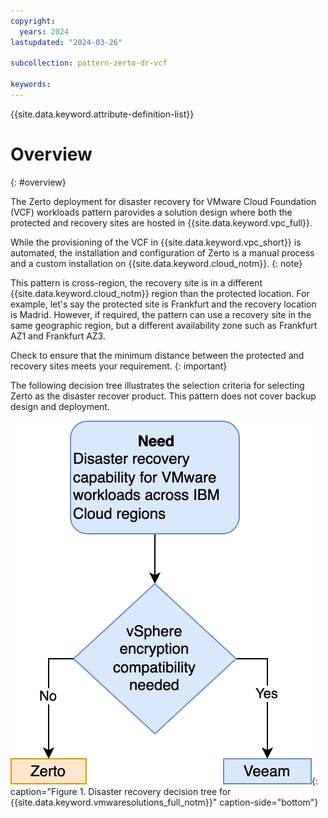 ```yaml
---
copyright:
  years: 2024
lastupdated: "2024-03-26"

subcollection: pattern-zerto-dr-vcf

keywords:
---
```

{{site.data.keyword.attribute-definition-list}}

# Overview
{: #overview}

The Zerto deployment for disaster recovery for VMware Cloud Foundation (VCF) workloads pattern parovides a solution design where both the protected and recovery sites are hosted in {{site.data.keyword.vpc_full}}. 

While the provisioning of the VCF in {{site.data.keyword.vpc_short}} is automated, the installation and configuration of Zerto is a manual process and a custom installation on {{site.data.keyword.cloud_notm}}.
{: note}

This pattern is cross-region, the recovery site is in a different {{site.data.keyword.cloud_notm}} region than the protected location. For example, let's say the protected site is Frankfurt and the recovery location is Madrid. However, if required, the pattern can use a recovery site in the same geographic region, but a different availability zone such as Frankfurt AZ1 and Frankfurt AZ3.

Check to ensure that the minimum distance between the protected and recovery sites meets your requirement. {: important}

The following decision tree illustrates the selection criteria for selecting Zerto as the disaster recover product. This pattern does not cover backup design and deployment.

![Disaster_recovery_for_VMware workloads_on_ibm_cloud_decision_tree](image/Zerto-tree.svg){: caption="Figure 1. Disaster recovery decision tree for {{site.data.keyword.vmwaresolutions_full_notm}}" caption-side="bottom"}
